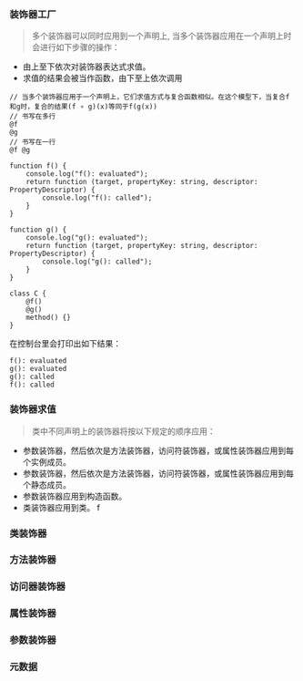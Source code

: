 ### 装饰器工厂
> 多个装饰器可以同时应用到一个声明上,
当多个装饰器应用在一个声明上时会进行如下步骤的操作：
  * 由上至下依次对装饰器表达式求值。
  * 求值的结果会被当作函数，由下至上依次调用
```
// 当多个装饰器应用于一个声明上，它们求值方式与复合函数相似。在这个模型下，当复合f和g时，复合的结果(f ∘ g)(x)等同于f(g(x))
// 书写在多行
@f
@g
// 书写在一行
@f @g
```

```
function f() {
    console.log("f(): evaluated");
    return function (target, propertyKey: string, descriptor: PropertyDescriptor) {
        console.log("f(): called");
    }
}

function g() {
    console.log("g(): evaluated");
    return function (target, propertyKey: string, descriptor: PropertyDescriptor) {
        console.log("g(): called");
    }
}

class C {
    @f()
    @g()
    method() {}
}
```
在控制台里会打印出如下结果：
```
f(): evaluated
g(): evaluated
g(): called
f(): called
```
### 装饰器求值
> 类中不同声明上的装饰器将按以下规定的顺序应用：
  * 参数装饰器，然后依次是方法装饰器，访问符装饰器，或属性装饰器应用到每个实例成员。
  * 参数装饰器，然后依次是方法装饰器，访问符装饰器，或属性装饰器应用到每个静态成员。
  * 参数装饰器应用到构造函数。
  * 类装饰器应用到类。       f

### 类装饰器
### 方法装饰器
### 访问器装饰器
### 属性装饰器
### 参数装饰器
### 元数据